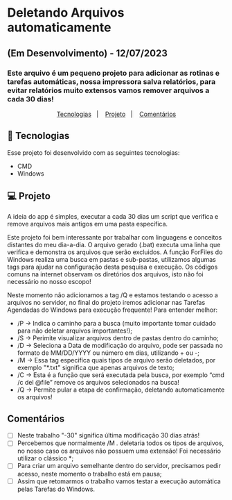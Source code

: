 # Deletando Arquivos automaticamente
## (Em Desenvolvimento) - 12/07/2023
### Este arquivo é um pequeno projeto para adicionar as rotinas e tarefas automáticas, nossa impressora salva relatórios, para evitar relatórios muito extensos vamos remover arquivos a cada 30 dias!

<p align="center">
  <a href="#-tecnologias">Tecnologias</a>&nbsp;&nbsp;&nbsp;|&nbsp;&nbsp;&nbsp;
  <a href="#-projeto">Projeto</a>&nbsp;&nbsp;&nbsp;|&nbsp;&nbsp;&nbsp;
  <a href="#comentários">Comentários</a>
</p>

## 🚀 Tecnologias

Esse projeto foi desenvolvido com as seguintes tecnologias:

- CMD
- Windows

## 💻 Projeto

A ideia do app é simples, executar a cada 30 dias um script que verifica e remove arquivos mais antigos em uma pasta específica.

Este projeto foi bem interessante por trabalhar com linguagens e conceitos distantes do meu dia-a-dia. O arquivo gerado (.bat) executa uma linha que verifica e demonstra os arquivos que serão excluidos.
A função ForFiles do Windows realiza uma busca em pastas e sub-pastas, utilizamos algumas tags para ajudar na configuração desta pesquisa e execução. Os códigos comuns na internet observam os diretórios dos arquivos, isto não foi necessário no nosso escopo!

Neste momento não adicionamos a tag /Q e estamos testando o acesso a arquivos no servidor, no final do projeto iremos adicionar nas Tarefas Agendadas do Windows para execução frequente! Para entender melhor:

- /P -> Indica o caminho para a busca (muito importante tomar cuidado para não deletar arquivos importantes!);
- /S -> Perimite visualizar arquivos dentro de pastas dentro do caminho;
- /D -> Seleciona a Data de modificação do arquivo, pode ser passada no formato de MM/DD/YYYY ou número em dias, utilizando + ou -;
- /M -> Essa tag especifíca quais tipos de arquivo serão deletados, por exemplo "*.txt" significa que apenas arquivos de texto;
- /C -> Esta é a função que será executada pela busca, por exemplo  “cmd /c del @file” remove os arquivos selecionados na busca!
- /Q -> Permite pular a etapa de confirmação, deletando automaticamente os arquivos!

## Comentários
- [ ] Neste trabalho "-30" significa última modificação 30 dias atrás!
- [ ] Percebemos que normalmente /M *.* deletaria todos os tipos de arquivos, no nosso caso os arquivos não possuem uma extensão! Foi necessário utilizar o clássico *;
- [ ] Para criar um arquivo semelhante dentro do servidor, precisamos pedir acesso, neste momento o trabalho está em pausa;
- [ ] Assim que retomarmos o trabalho vamos testar a execução automática pelas Tarefas do Windows.
